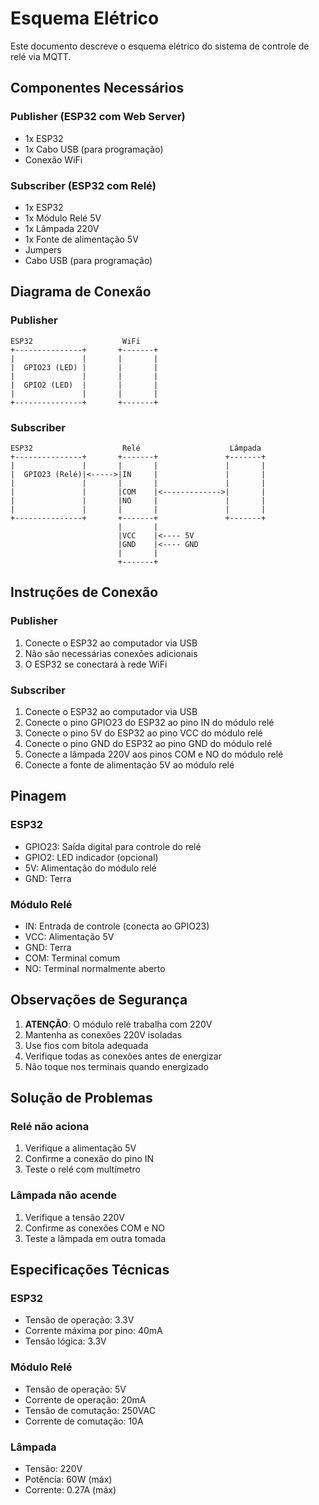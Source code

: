 # Esquema Elétrico

Este documento descreve o esquema elétrico do sistema de controle de relé via MQTT.

## Componentes Necessários

### Publisher (ESP32 com Web Server)
- 1x ESP32
- 1x Cabo USB (para programação)
- Conexão WiFi

### Subscriber (ESP32 com Relé)
- 1x ESP32
- 1x Módulo Relé 5V
- 1x Lâmpada 220V
- 1x Fonte de alimentação 5V
- Jumpers
- Cabo USB (para programação)

## Diagrama de Conexão

### Publisher
```
ESP32                    WiFi
+---------------+       +-------+
|               |       |       |
|  GPIO23 (LED) |       |       |
|               |       |       |
|  GPIO2 (LED)  |       |       |
|               |       |       |
+---------------+       +-------+
```

### Subscriber
```
ESP32                    Relé                    Lâmpada
+---------------+       +-------+               +-------+
|               |       |       |               |       |
|  GPIO23 (Relé)|<----->|IN     |               |       |
|               |       |       |               |       |
|               |       |COM    |<------------->|       |
|               |       |NO     |               |       |
|               |       |       |               |       |
+---------------+       +-------+               +-------+
                        |       |
                        |VCC    |<---- 5V
                        |GND    |<---- GND
                        |       |
                        +-------+
```

## Instruções de Conexão

### Publisher
1. Conecte o ESP32 ao computador via USB
2. Não são necessárias conexões adicionais
3. O ESP32 se conectará à rede WiFi

### Subscriber
1. Conecte o ESP32 ao computador via USB
2. Conecte o pino GPIO23 do ESP32 ao pino IN do módulo relé
3. Conecte o pino 5V do ESP32 ao pino VCC do módulo relé
4. Conecte o pino GND do ESP32 ao pino GND do módulo relé
5. Conecte a lâmpada 220V aos pinos COM e NO do módulo relé
6. Conecte a fonte de alimentação 5V ao módulo relé

## Pinagem

### ESP32
- GPIO23: Saída digital para controle do relé
- GPIO2: LED indicador (opcional)
- 5V: Alimentação do módulo relé
- GND: Terra

### Módulo Relé
- IN: Entrada de controle (conecta ao GPIO23)
- VCC: Alimentação 5V
- GND: Terra
- COM: Terminal comum
- NO: Terminal normalmente aberto

## Observações de Segurança

1. **ATENÇÃO**: O módulo relé trabalha com 220V
2. Mantenha as conexões 220V isoladas
3. Use fios com bitola adequada
4. Verifique todas as conexões antes de energizar
5. Não toque nos terminais quando energizado

## Solução de Problemas

### Relé não aciona
1. Verifique a alimentação 5V
2. Confirme a conexão do pino IN
3. Teste o relé com multímetro

### Lâmpada não acende
1. Verifique a tensão 220V
2. Confirme as conexões COM e NO
3. Teste a lâmpada em outra tomada

## Especificações Técnicas

### ESP32
- Tensão de operação: 3.3V
- Corrente máxima por pino: 40mA
- Tensão lógica: 3.3V

### Módulo Relé
- Tensão de operação: 5V
- Corrente de operação: 20mA
- Tensão de comutação: 250VAC
- Corrente de comutação: 10A

### Lâmpada
- Tensão: 220V
- Potência: 60W (máx)
- Corrente: 0.27A (máx) 